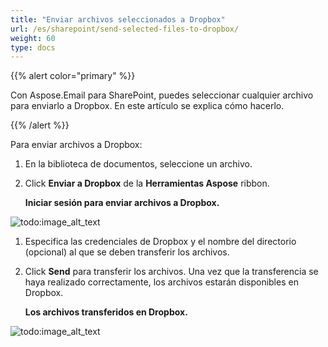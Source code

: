 ```yaml
---
title: "Enviar archivos seleccionados a Dropbox"
url: /es/sharepoint/send-selected-files-to-dropbox/
weight: 60
type: docs
---
```


{{% alert color="primary" %}}

Con Aspose.Email para SharePoint, puedes seleccionar cualquier archivo para enviarlo a Dropbox. En este artículo se explica cómo hacerlo.

{{% /alert %}}

Para enviar archivos a Dropbox:

1. En la biblioteca de documentos, seleccione un archivo.
1. Click **Enviar a Dropbox** de la **Herramientas Aspose** ribbon.

   **Iniciar sesión para enviar archivos a Dropbox.**

![todo:image_alt_text](send-selected-files-to-dropbox_1.png)




1. Especifica las credenciales de Dropbox y el nombre del directorio (opcional) al que se deben transferir los archivos.
1. Click **Send** para transferir los archivos. Una vez que la transferencia se haya realizado correctamente, los archivos estarán disponibles en Dropbox.

   **Los archivos transferidos en Dropbox.**

![todo:image_alt_text](send-selected-files-to-dropbox_2.png)
